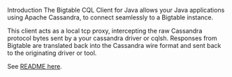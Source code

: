 Introduction
The Bigtable CQL Client for Java allows your Java applications using Apache Cassandra, to connect seamlessly to a Bigtable instance.

This client acts as a local tcp proxy, intercepting the raw Cassandra protocol bytes sent by a your cassandra driver or cqlsh. Responses from Bigtable are translated back into the Cassandra wire format and sent back to the originating driver or tool.

See [README here](./google-cloud-bigtable-cassandra-proxy-lib/README.md).
